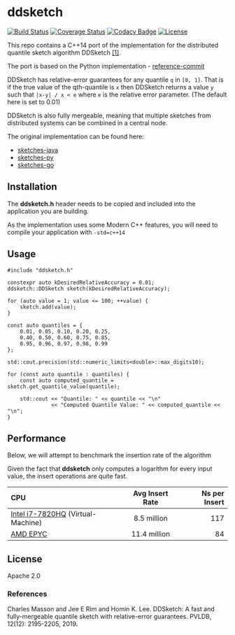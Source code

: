 # ddsketch

[![Build Status](https://travis-ci.org/tudor1805/sketches-cpp.svg?branch=master)](https://travis-ci.org/github/tudor1805/sketches-cpp/builds)
[![Coverage Status](https://coveralls.io/repos/github/tudor1805/sketches-cpp/badge.svg?branch=master)](https://coveralls.io/github/tudor1805/sketches-cpp?branch=master)
[![Codacy Badge](https://app.codacy.com/project/badge/Grade/f857296d43db467cbff1d498650427b1)](https://www.codacy.com/gh/tudor1805/sketches-cpp/dashboard?utm_source=github.com&amp;utm_medium=referral&amp;utm_content=tudor1805/sketches-cpp&amp;utm_campaign=Badge_Grade)
[![License](https://img.shields.io/badge/License-Apache%202.0-blue.svg)](https://opensource.org/licenses/Apache-2.0)

This repo contains a C++14 port of the implementation for the distributed quantile sketch algorithm DDSketch [[1]](#References).

The port is based on the Python implementation - [reference-commit](https://github.com/DataDog/sketches-py/commit/4ea7ffafd91747d0b868488d7d6836f6473f5e83)

DDSketch has relative-error guarantees for any quantile `q` in `[0, 1]`. That is if the true value of the qth-quantile is `x` then DDSketch returns a value `y` such that `|x-y| / x < e` where `e` is the relative error parameter. (The default here is set to 0.01)

DDSketch is also fully mergeable, meaning that multiple sketches from distributed systems can be combined in a central node.

The original implementation can be found here:
*   [sketches-java](https://github.com/DataDog/sketches-java)
*   [sketches-py](https://github.com/DataDog/sketches-py)
*   [sketches-go](https://github.com/DataDog/sketches-go)

## Installation

The **ddsketch.h** header needs to be copied and included into the application you are building.

As the implementation uses some Modern C++ features, you will need to compile your application with `-std=c++14`

## Usage
    #include "ddsketch.h"

    constexpr auto kDesiredRelativeAccuracy = 0.01;
    ddsketch::DDSketch sketch(kDesiredRelativeAccuracy);

    for (auto value = 1; value <= 100; ++value) {
        sketch.add(value);
    }

    const auto quantiles = {
        0.01, 0.05, 0.10, 0.20, 0.25,
        0.40, 0.50, 0.60, 0.75, 0.85,
        0.95, 0.96, 0.97, 0.98, 0.99
    };

    std::cout.precision(std::numeric_limits<double>::max_digits10);

    for (const auto quantile : quantiles) {
        const auto computed_quantile = sketch.get_quantile_value(quantile);

        std::cout << "Quantile: " << quantile << "\n"
                  << "Computed Quantile Value: " << computed_quantile << "\n";
    }

## Performance

Below, we will attempt to benchmark the insertion rate of the algorithm

Given the fact that **ddsketch** only computes a logarithm for every input value, the insert operations are quite fast.

| CPU      | Avg Insert Rate | Ns per Insert |
| :---        |    :----:   |          ---: |
| [Intel i7-7820HQ](https://www.intel.com/content/www/us/en/products/processors/core/i7-processors/i7-7820hq.html)  (Virtual-Machine)   | 8.5 million       | 117  |
| [AMD EPYC](https://www.amd.com/en/products/cpu/amd-epyc-7302)   | 11.4 million | 84     |

## License

Apache 2.0

### References
Charles Masson and Jee E Rim and Homin K. Lee. DDSketch: A fast and fully-mergeable quantile sketch with relative-error guarantees. PVLDB, 12(12): 2195-2205, 2019.
